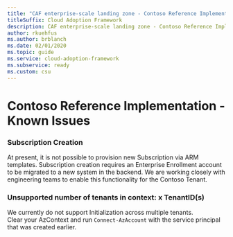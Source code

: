 ```yaml
---
title: "CAF enterprise-scale landing zone - Contoso Reference Implementation - Known Issues"
titleSuffix: Cloud Adoption Framework
description: CAF enterprise-scale landing zone - Contoso Reference Implementation - Known Issues
author: rkuehfus
ms.author: brblanch
ms.date: 02/01/2020
ms.topic: guide
ms.service: cloud-adoption-framework
ms.subservice: ready
ms.custom: csu
---
```


# Contoso Reference Implementation - Known Issues

### Subscription Creation

At present, it is not possible to provision new Subscription via ARM templates. Subscription creation requires an Enterprise Enrollment account to be migrated to a new system in the backend. We are working closely with engineering teams to enable this functionality for the Contoso Tenant.

### Unsupported number of tenants in context: x TenantID(s)

We currently do not support Initialization across multiple tenants. <br>Clear your AzContext and run `Connect-AzAccount` with the service principal that was created earlier.